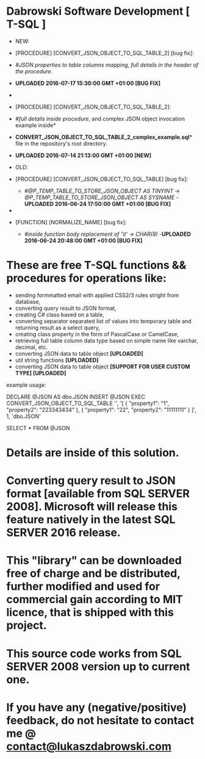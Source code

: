# Dabrowski Software Development [ T-SQL ]

- NEW:
 - [PROCEDURE]	[CONVERT_JSON_OBJECT_TO_SQL_TABLE_2] [bug fix]:
 - *#JSON properties to table columns mapping, full details in the header of the procedure.*
 - <strong>UPLOADED 2016-07-17 15:30:00 GMT +01:00 [BUG FIX]</strong>
 - 
 - [PROCEDURE]	[CONVERT_JSON_OBJECT_TO_SQL_TABLE_2]:
  - #*full details inside procedure*, and complex JSON object invocation example inside*
  - <strong>CONVERT_JSON_OBJECT_TO_SQL_TABLE_2_complex_example.sql</strong>* file in the repository's root directory.
  - <strong>UPLOADED 2016-07-14 21:13:00 GMT +01:00 [NEW]</strong>


- OLD:
- [PROCEDURE]	[CONVERT_JSON_OBJECT_TO_SQL_TABLE] [bug fix]:
   - *#@P_TEMP_TABLE_TO_STORE_JSON_OBJECT AS TINYINT -> @P_TEMP_TABLE_TO_STORE_JSON_OBJECT AS SYSNAME*
   -<strong>UPLOADED 2016-06-24 17:50:00 GMT +01:00 [BUG FIX]</strong>
-
- [FUNCTION]	[NORMALIZE_NAME] [bug fix]:
   - *#inside function body replacement of '\t' -> CHAR(9)*
   -<strong>UPLOADED 2016-06-24 20:48:00 GMT +01:00 [BUG FIX]</strong>
   

# These are free T-SQL functions && procedures for operations like:
 - sending formmatted email with applied CSS2/3 rules stright from database,
 - converting query result to JSON format,
 - creating C# class based on a table,
 - converting separator separated list of values into temporary table and returning result as a select query,
 - creating class property in the form of PascalCase or CamelCase,
 - retrieving full table column data type based on simple name like varchar, decimal, etc.
 - converting JSON data to table object <strong>[UPLOADED]</strong>
 - util string functions <strong> [UPLOADED]</strong> 
 - converting JSON data to table object <strong> [SUPPORT FOR USER CUSTOM TYPE] [UPLOADED]</strong>

example usage:

DECLARE @JSON AS dbo.JSON
INSERT @JSON
EXEC CONVERT_JSON_OBJECT_TO_SQL_TABLE 
										'',
										'[
										 {
											"property1": "1",
											"property2": "223343434"
										 },
										 {
											"property1": "22",
											"property2": "11111111"
										 }
									   ]',
									   1,
									   'dbo.JSON'

SELECT * FROM @JSON


# Details are inside of this solution.

# Converting query result to JSON format [available from SQL SERVER 2008]. Microsoft will release this feature natively in the latest SQL SERVER 2016 release.

# This "library" can be downloaded free of charge and be distributed, further modified and used for commercial gain according to MIT licence, that is shipped with this project.
  
# This source code works from SQL SERVER 2008 version up to current one.

# If you have any (negative/positive) feedback, do not hesitate to contact me @ contact@lukaszdabrowski.com

